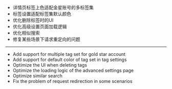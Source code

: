 - 详情页标签上色适配金星账号的多标签集
- 标签设置适配标签集默认颜色
- 优化删除标签时的UI
- 优化高级设置页面加载逻辑
- 优化相似搜索
- 修复某些场景下请求重定向的问题

------------------------------------------------------------------------------------------

- Add support for multiple tag set for gold star account
- Add support for default color of tag set in tag settings
- Optimize the UI when deleting tags
- Optimize the loading logic of the advanced settings page
- Optimize similar search
- Fix the problem of request redirection in some scenarios